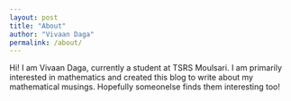 ```yaml
---
layout: post
title: "About"
author: "Vivaan Daga"
permalink: /about/
---
```


Hi! I am Vivaan Daga, currently a student at TSRS Moulsari. I am primarily interested in mathematics and created this blog to write about my mathematical musings. Hopefully someonelse finds them interesting too!





